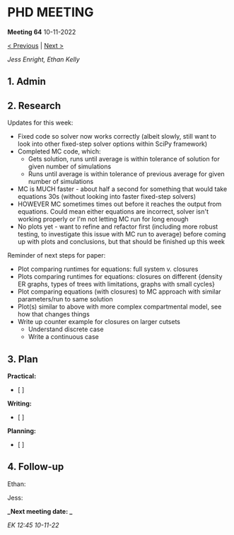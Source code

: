 
# PHD MEETING

__Meeting 64__
10-11-2022

[< Previous]() | [Next >]()

_Jess Enright,_
_Ethan Kelly_


## 1. Admin


## 2. Research

Updates for this week:
 - Fixed code so solver now works correctly (albeit slowly, still want to look into other fixed-step solver options within SciPy framework)
 - Completed MC code, which:
	 - Gets solution, runs until average is within tolerance of solution for given number of simulations
	 - Runs until average is within tolerance of previous average for given number of simulations
 - MC is MUCH faster - about half a second for something that would take equations 30s (without looking into faster fixed-step solvers)
 - HOWEVER MC sometimes times out before it reaches the output from equations. Could mean either equations are incorrect, solver isn't working properly or I'm not letting MC run for long enough
 - No plots yet - want to refine and refactor first (including more robust testing, to investigate this issue with MC run to average) before coming up with plots and conclusions, but that should be finished up this week

Reminder of next steps for paper:
 - Plot comparing runtimes for equations: full system v. closures
 - Plots comparing runtimes for equations: closures on different {density ER graphs, types of trees with limitations, graphs with small cycles}
 - Plot comparing equations (with closures) to MC approach with similar parameters/run to same solution
 - Plot(s) similar to above with more complex compartmental model, see how that changes things
 - Write up counter example for closures on larger cutsets
	 - Understand discrete case
	 - Write a continuous case


## 3. Plan

**Practical:**
- [ ] 

**Writing:**
- [ ] 

**Planning:**
- [ ] 



## 4. Follow-up

Ethan:

Jess:


**_Next meeting date: _**



_EK 12:45 10-11-22_
